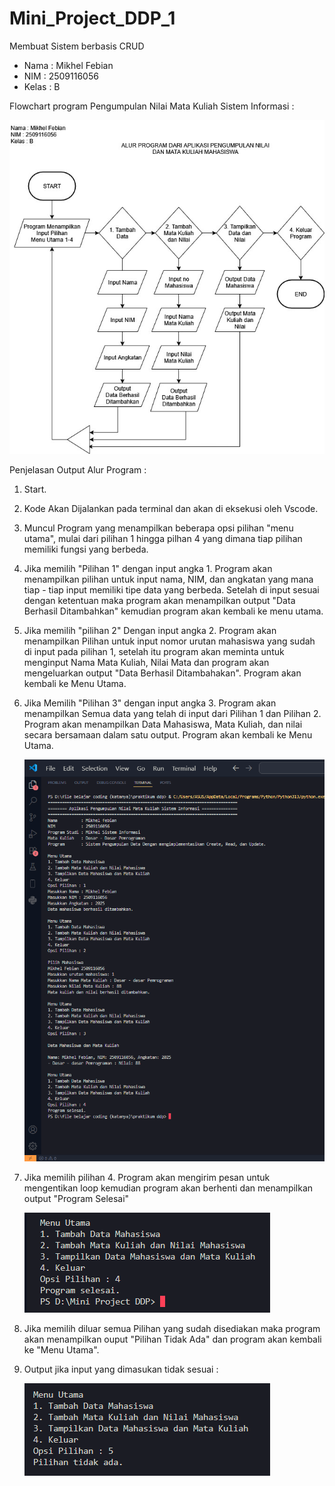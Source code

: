 # Mini_Project_DDP_1
Membuat Sistem berbasis CRUD

- Nama : Mikhel Febian
- NIM : 2509116056
- Kelas : B

Flowchart program Pengumpulan Nilai Mata Kuliah Sistem Informasi :

![image alt](https://github.com/Mikhelfebian/Mini_Project_DDP_1/blob/232c96253679226a37eae72297333fc7326e0693/Flowchart%20Mini%20Project%20Revisi.jpg)

Penjelasan Output Alur Program :

1. Start.
2. Kode Akan Dijalankan pada terminal dan akan di eksekusi oleh Vscode.
3. Muncul Program yang menampilkan beberapa opsi pilihan "menu utama", mulai dari pilihan 1 hingga pilhan 4 yang dimana tiap pilihan memiliki fungsi
   yang berbeda.
5. Jika memilih "Pilihan 1" dengan input angka 1. Program akan menampilkan pilihan untuk input nama, NIM, dan angkatan yang mana tiap - tiap input
   memiliki tipe data yang berbeda. Setelah di input sesuai dengan ketentuan maka program akan menampilkan output "Data Berhasil Ditambahkan"
   kemudian program akan kembali ke menu utama.
7. Jika memilih "pilihan 2" Dengan input angka 2. Program akan menampilkan Pilihan untuk input nomor urutan mahasiswa yang sudah di input pada
   pilihan 1, setelah itu program akan meminta untuk menginput Nama Mata Kuliah, Nilai Mata dan program akan mengeluarkan output "Data Berhasil
   Ditambahakan". Program akan kembali ke Menu Utama.
9. Jika Memilih "Pilihan 3" dengan input angka 3. Program akan menampilkan Semua data yang telah di input dari Pilihan 1 dan Pilihan 2. Program akan
    menampilkan Data Mahasiswa, Mata Kuliah, dan nilai secara bersamaan dalam satu output. Program akan kembali ke Menu Utama.
   
   ![img alt](https://github.com/Mikhelfebian/Mini_Project_DDP_1/blob/d62fe5f23717011bbca4ce299e244cd70662d37d/Screenshoot%20Output%20dan%20Conditional%20Statment.png)

11. Jika memilih pilihan 4. Program akan mengirim pesan untuk mengentikan loop kemudian program akan berhenti dan menampilkan output "Program Selesai"

    ![img alt](https://github.com/Mikhelfebian/Mini_Project_DDP_1/blob/f785c5422274679d28bc384f73076e2323759d47/Opsi%204.png)
    
13. Jika memilih diluar semua Pilihan yang sudah disediakan maka program akan menampilkan ouput "Pilihan Tidak Ada" dan program akan kembali ke "Menu
    Utama".
2. Output jika input yang dimasukan tidak sesuai :

   ![img alt](https://github.com/Mikhelfebian/Mini_Project_DDP_1/blob/b0cf924273ca3aafb44365c8861d32fa871a3a5a/input%20tidak%20ada.png)
